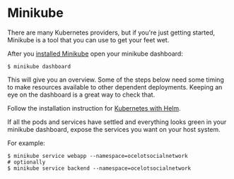 # Minikube

There are many Kubernetes providers, but if you're just getting started, Minikube is a tool that you can use to get your feet wet.

After you [installed Minikube](https://kubernetes.io/docs/tasks/tools/install-minikube/)
open your minikube dashboard:

```text
$ minikube dashboard
```

This will give you an overview. Some of the steps below need some timing to make resources available to other dependent deployments. Keeping an eye on the dashboard is a great way to check that.

Follow the installation instruction for [Kubernetes with Helm](./kubernetes/README.md).

If all the pods and services have settled and everything looks green in your
minikube dashboard, expose the services you want on your host system.

For example:

```text
$ minikube service webapp --namespace=ocelotsocialnetwork
# optionally
$ minikube service backend --namespace=ocelotsocialnetwork
```